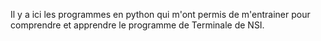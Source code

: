 Il y a ici les programmes en python qui m'ont permis de m'entrainer pour comprendre et apprendre le programme de Terminale de NSI.
